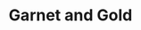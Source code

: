 ---
title: "Garnet and Gold"
url: /tallahassee/garnet-and-gold-governors-square-boulevard/
shop: Allgemein
---